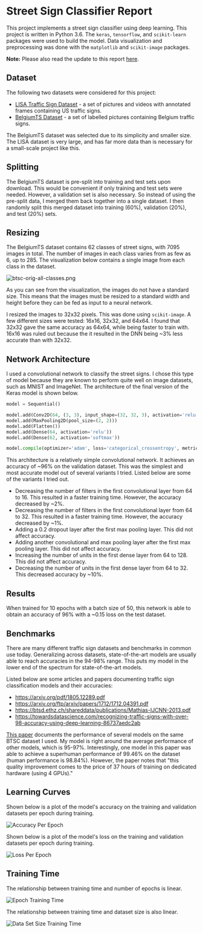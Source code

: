 # Street Sign Classifier Report

This project implements a street sign classifier using deep learning. This project is written in Python 3.6. The `keras`, `tensorflow`, and `scikit-learn` packages were used to build the model. Data visualization and preprocessing was done with the `matplotlib` and `scikit-image` packages.

**Note:** Please also read the update to this report [here](https://github.com/Hopding/street-sign-classifier/blob/master/notebooks/report_update.md).

## Dataset

The following two datasets were considered for this project:

- [LISA Traffic Sign Dataset](http://cvrr.ucsd.edu/LISA/lisa-traffic-sign-dataset.html) - a set of pictures and videos with annotated frames containing US traffic signs.
- [BelgiumTS Dataset](https://btsd.ethz.ch/shareddata/) - a set of labelled pictures containing Belgium traffic signs.

The BelgiumTS dataset was selected due to its simplicity and smaller size. The LISA dataset is very large, and has far more data than is necessary for a small-scale project like this.

## Splitting

The BelgiumTS dataset is pre-split into training and test sets upon download. This would be convenient if only training and test sets were needed. However, a validation set is also necessary. So instead of using the pre-split data, I merged them back together into a single dataset. I then randomly split this merged dataset into training (60%), validation (20%), and test (20%) sets.

## Resizing

The BelgiumTS dataset contains 62 classes of street signs, with 7095 images in total. The number of images in each class varies from as few as 6, up to 285. The visualization below contains a single image from each class in the dataset.

![btsc-orig-all-classes.png](assets/btsc-orig-all-classes.png)

As you can see from the visualization, the images do not have a standard size. This means that the images must be resized to a standard width and height before they can be fed as input to a neural network.

I resized the images to 32x32 pixels. This was done using `scikit-image`. A few different sizes were tested: 16x16, 32x32, and 64x64. I found that 32x32 gave the same accuracy as 64x64, while being faster to train with. 16x16 was ruled out because the it resulted in the DNN being ~3% less accurate than with 32x32.

## Network Architecture

I used a convolutional network to classify the street signs. I chose this type of model because they are known to perform quite well on image datasets, such as MNIST and ImageNet. The architecture of the final version of the Keras model is shown below.

```python
model = Sequential()

model.add(Conv2D(64, (3, 3), input_shape=(32, 32, 3), activation='relu'))
model.add(MaxPooling2D(pool_size=(2, 2)))
model.add(Flatten())
model.add(Dense(64, activation='relu'))
model.add(Dense(62, activation='softmax'))

model.compile(optimizer='adam', loss='categorical_crossentropy', metrics=['accuracy'])
```

This architecture is a relatively simple convolutional network. It achieves an accuracy of ~96% on the validation dataset. This was the simplest and most accurate model out of several variants I tried. Listed below are some of the variants I tried out.

- Decreasing the number of filters in the first convolutional layer from 64 to 16. This resulted in a faster training time. However, the accuracy decreased by ~2%.
- Decreasing the number of filters in the first convolutional layer from 64 to 32. This resulted in a faster training time. However, the accuracy decreased by ~1%.
- Adding a 0.2 dropout layer after the first max pooling layer. This did not affect accuracy.
- Adding another convolutional and max pooling layer after the first max pooling layer. This did not affect accuracy.
- Increasing the number of units in the first dense layer from 64 to 128. This did not affect accuracy.
- Decreasing the number of units in the first dense layer from 64 to 32. This decreased accuracy by ~10%.

## Results

When trained for 10 epochs with a batch size of 50, this network is able to obtain an accuracy of 96% with a ~0.15 loss on the test dataset.

## Benchmarks

There are many different traffic sign datasets and benchmarks in common use today. Generalizing across datasets, state-of-the-art models are usually able to reach accuracies in the 94-98% range. This puts my model in the lower end of the spectrum for state-of-the-art models.

Listed below are some articles and papers documenting traffic sign classification models and their accuracies:

- https://arxiv.org/pdf/1805.12289.pdf
- https://arxiv.org/ftp/arxiv/papers/1712/1712.04391.pdf
- https://btsd.ethz.ch/shareddata/publications/Mathias-IJCNN-2013.pdf
- https://towardsdatascience.com/recognizing-traffic-signs-with-over-98-accuracy-using-deep-learning-86737aedc2ab

[This paper](https://btsd.ethz.ch/shareddata/publications/Mathias-IJCNN-2013.pdf) documents the performance of several models on the same BTSC dataset I used. My model is right around the average performance of other models, which is 95-97%. Interestingly, one model in this paper was able to achieve a superhuman performance of 99.46% on the dataset (human performance is 98.84%). However, the paper notes that "this quality improvement comes to the price of 37 hours of training on dedicated hardware (using 4 GPUs)."

## Learning Curves

Shown below is a plot of the model's accuracy on the training and validation datasets per epoch during training.

![Accuracy Per Epoch](assets/basic-accuracy-per-epoch.png)

Shown below is a plot of the model's loss on the training and validation datasets per epoch during training.

![Loss Per Epoch](assets/basic-loss-per-epoch.png)

## Training Time

The relationship between training time and number of epochs is linear.

![Epoch Training Time](assets/epoch-training-time.png)

The relationship between training time and dataset size is also linear.

![Data Set Size Training Time](assets/data-set-size-training-time.png)
